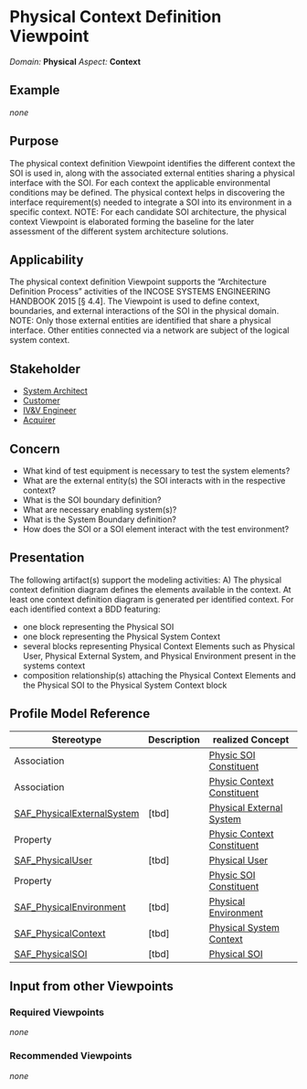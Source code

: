 # Physical Context Definition Viewpoint
*Domain:* **Physical** *Aspect:* **Context**
## Example
*none*
## Purpose
The physical context definition Viewpoint identifies the different context the SOI is used in, along with the associated external entities sharing a physical interface with the SOI. For each context the applicable environmental conditions may be defined. The physical context helps in discovering the interface requirement(s) needed to integrate a SOI into its environment in a specific context.
NOTE: For each candidate SOI architecture, the physical context Viewpoint is elaborated forming the baseline for the later assessment of the different system architecture solutions.
## Applicability
The physical context definition Viewpoint supports the “Architecture Definition Process” activities of the INCOSE SYSTEMS ENGINEERING HANDBOOK 2015 [§ 4.4]. The Viewpoint is used to define context, boundaries, and external interactions of the SOI in the physical domain.
NOTE: Only those external entities are identified that share a physical interface. Other entities connected via a network are subject of the logical system context.
## Stakeholder
* [System Architect](../stakeholders.md#System-Architect)
* [Customer](../stakeholders.md#Customer)
* [IV&V Engineer](../stakeholders.md#IV&V-Engineer)
* [Acquirer](../stakeholders.md#Acquirer)
## Concern
* What kind of test equipment is necessary to test the system elements?
* What are the external entity(s) the SOI interacts with in the respective context?
* What is the SOI boundary definition?
* What are necessary enabling system(s)?
* What is the System Boundary definition?
* How does the SOI or a SOI element interact with the test environment?
## Presentation
The following artifact(s) support the modeling activities: 
A) The physical context definition diagram defines the elements available in the context. At least one context definition diagram is generated per identified context. For each identified context a BDD featuring:
* one block representing the Physical SOI
* one block representing the Physical System Context
* several blocks representing Physical Context Elements such as Physical User, Physical External System, and Physical Environment present in the systems context
* composition relationship(s) attaching the Physical Context Elements and the Physical SOI to the Physical System Context block

## Profile Model Reference
|Stereotype | Description|realized Concept
|---|---|---|
|Association||[Physic SOI Constituent](../concepts.md#Physic-SOI-Constituent)|
|Association||[Physic Context Constituent](../concepts.md#Physic-Context-Constituent)|
|[SAF_PhysicalExternalSystem](../stereotypes.md#SAF_PhysicalExternalSystem)|[tbd]|[Physical External System](../concepts.md#Physical-External-System)|
|Property||[Physic Context Constituent](../concepts.md#Physic-Context-Constituent)|
|[SAF_PhysicalUser](../stereotypes.md#SAF_PhysicalUser)|[tbd]|[Physical User](../concepts.md#Physical-User)|
|Property||[Physic SOI Constituent](../concepts.md#Physic-SOI-Constituent)|
|[SAF_PhysicalEnvironment](../stereotypes.md#SAF_PhysicalEnvironment)|[tbd]|[Physical Environment](../concepts.md#Physical-Environment)|
|[SAF_PhysicalContext](../stereotypes.md#SAF_PhysicalContext)|[tbd]|[Physical System Context](../concepts.md#Physical-System-Context)|
|[SAF_PhysicalSOI](../stereotypes.md#SAF_PhysicalSOI)|[tbd]|[Physical SOI](../concepts.md#Physical-SOI)|
## Input from other Viewpoints
### Required Viewpoints
*none*
### Recommended Viewpoints
*none*
